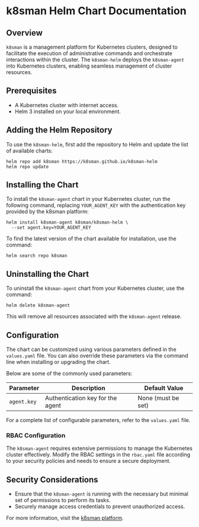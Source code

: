 # k8sman Helm Chart Documentation

## Overview
`k8sman` is a management platform for Kubernetes clusters, designed to facilitate the execution of administrative commands and orchestrate interactions within the cluster. The `k8sman-helm` deploys the `k8sman-agent` into Kubernetes clusters, enabling seamless management of cluster resources.

## Prerequisites
- A Kubernetes cluster with internet access.
- Helm 3 installed on your local environment.

## Adding the Helm Repository
To use the `k8sman-helm`, first add the repository to Helm and update the list of available charts:

```shell
helm repo add k8sman https://k8sman.github.io/k8sman-helm
helm repo update
```

## Installing the Chart
To install the `k8sman-agent` chart in your Kubernetes cluster, run the following command, replacing `YOUR_AGENT_KEY` with the authentication key provided by the k8sman platform:

```shell
helm install k8sman-agent k8sman/k8sman-helm \
  --set agent.key=YOUR_AGENT_KEY
```

To find the latest version of the chart available for installation, use the command:

```shell
helm search repo k8sman
```

## Uninstalling the Chart
To uninstall the `k8sman-agent` chart from your Kubernetes cluster, use the command:

```shell
helm delete k8sman-agent
```

This will remove all resources associated with the `k8sman-agent` release.

## Configuration
The chart can be customized using various parameters defined in the `values.yaml` file. You can also override these parameters via the command line when installing or upgrading the chart.

Below are some of the commonly used parameters:

| Parameter            | Description                                    | Default Value  |
|----------------------|------------------------------------------------|----------------|
| `agent.key`          | Authentication key for the agent              | None (must be set) |

For a complete list of configurable parameters, refer to the `values.yaml` file.

### RBAC Configuration
The `k8sman-agent` requires extensive permissions to manage the Kubernetes cluster effectively. Modify the RBAC settings in the `rbac.yaml` file according to your security policies and needs to ensure a secure deployment.

## Security Considerations
- Ensure that the `k8sman-agent` is running with the necessary but minimal set of permissions to perform its tasks.
- Securely manage access credentials to prevent unauthorized access.


For more information, visit the [k8sman platform](https://k8sman.io).